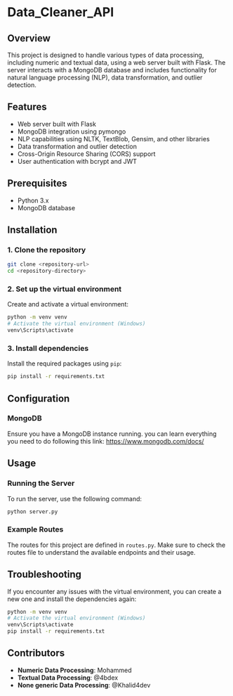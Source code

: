 # Data_Cleaner_API

## Overview
This project is designed to handle various types of data processing, including numeric and textual data, using a web server built with Flask. The server interacts with a MongoDB database and includes functionality for natural language processing (NLP), data transformation, and outlier detection.

## Features
- Web server built with Flask
- MongoDB integration using pymongo
- NLP capabilities using NLTK, TextBlob, Gensim, and other libraries
- Data transformation and outlier detection
- Cross-Origin Resource Sharing (CORS) support
- User authentication with bcrypt and JWT

## Prerequisites
- Python 3.x
- MongoDB database

## Installation

### 1. Clone the repository
```bash
git clone <repository-url>
cd <repository-directory>
```

### 2. Set up the virtual environment
Create and activate a virtual environment:
```bash
python -m venv venv
# Activate the virtual environment (Windows)
venv\Scripts\activate
```

### 3. Install dependencies
Install the required packages using `pip`:
```bash
pip install -r requirements.txt
```

## Configuration
### MongoDB
Ensure you have a MongoDB instance running. you can learn everything you need to do following this link: https://www.mongodb.com/docs/

## Usage

### Running the Server
To run the server, use the following command:
```bash
python server.py
```

### Example Routes
The routes for this project are defined in `routes.py`. Make sure to check the routes file to understand the available endpoints and their usage.

## Troubleshooting
If you encounter any issues with the virtual environment, you can create a new one and install the dependencies again:
```bash
python -m venv venv
# Activate the virtual environment (Windows)
venv\Scripts\activate
pip install -r requirements.txt
```

## Contributors
- **Numeric Data Processing**: Mohammed
- **Textual Data Processing**: @4bdex
- **None generic Data Processing**: @Khalid4dev
